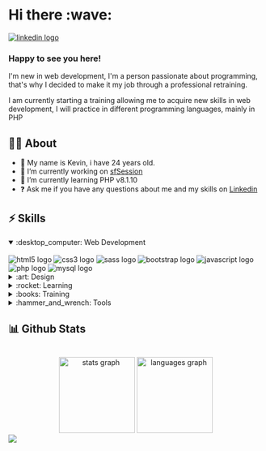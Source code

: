 <h1 align="left">Hi there :wave:</h1>

<div>
  <a href="https://www.linkedin.com/in/kevin-grischko-428482202/" target="_blank">
    <img src="https://img.shields.io/badge/LinkedIn-0077B5?style=for-the-badge&logo=linkedin&logoColor=white" alt="linkedin logo"  />
  </a>
</div>

### Happy to see you here!
<p align="left">I'm new in web development, I'm a person passionate about programming, that's why I decided to make it my job through a professional retraining.</p>
<p align="left">I am currently starting a training allowing me to acquire new skills in web development, I will practice in different programming languages, mainly in PHP</p>

## :man_student: About

- :wave: My name is Kevin, i have 24 years old.
- 🔭 I’m currently working on [sfSession](https://github.com/DenZaiyy/sfSession)
- 🌱 I’m currently learning PHP v8.1.10
- ❓ Ask me if you have any questions about me and my skills on [Linkedin](https://www.linkedin.com/in/kevin-grischko-428482202/)

## ⚡ Skills
<details open>
  <summary>:desktop_computer: Web Development</summary>
  <br clear="both">
  <img src="https://img.shields.io/badge/HTML5-E34F26?style=for-the-badge&logo=html5&logoColor=white" alt="html5 logo"  />
  <img src="https://img.shields.io/badge/CSS3-1572B6?style=for-the-badge&logo=css3&logoColor=white" alt="css3 logo"  />
  <img src="https://img.shields.io/badge/Sass-CC6699?style=for-the-badge&logo=sass&logoColor=white" alt="sass logo"  />
  <img src="https://img.shields.io/badge/Bootstrap-563D7C?style=for-the-badge&logo=bootstrap&logoColor=white" alt="bootstrap logo"  />
  <img src="https://img.shields.io/badge/JavaScript-323330?style=for-the-badge&logo=javascript&logoColor=F7DF1E" alt="javascript logo"  />
  <img src="https://img.shields.io/badge/PHP-777BB4?style=for-the-badge&logo=php&logoColor=white" alt="php logo"  />
  <img src="https://img.shields.io/badge/MySQL-005C84?style=for-the-badge&logo=mysql&logoColor=white" alt="mysql logo" />
</details>

<details>
  <summary>:art: Design</summary>
  <br clear="both">
  <img src="https://img.shields.io/badge/Figma-F24E1E?style=for-the-badge&logo=figma&logoColor=white" alt="figma logo"  />
  <img src="https://img.shields.io/badge/Canva-%2300C4CC.svg?&style=for-the-badge&logo=Canva&logoColor=white" alt="canva logo" />
</details>

<details>
  <summary>:rocket: Learning</summary>
  <br clear="both">
  <img src="https://img.shields.io/badge/React-20232A?style=for-the-badge&logo=react&logoColor=61DAFB" alt="react logo"  />
  <img src="https://img.shields.io/badge/Symfony-000000?style=for-the-badge&logo=Symfony&logoColor=white" alt="symfony logo"  />
  <img src="https://img.shields.io/badge/Tailwind_CSS-38B2AC?style=for-the-badge&logo=tailwind-css&logoColor=white" alt="tailwind logo" />
  <img src="https://img.shields.io/badge/Lua-2C2D72?style=for-the-badge&logo=lua&logoColor=white" alt="lua logo" />
</details>

<details>
  <summary>:books: Training</summary>
  <br clear="both">
  <img src="https://img.shields.io/badge/freecodecamp-27273D?style=for-the-badge&logo=freecodecamp&logoColor=white" alt="freecodecamp logo"  />
  <img src="https://img.shields.io/badge/-Sololearn-3a464b?style=for-the-badge&logo=Sololearn&logoColor=white" alt="sololearn logo" />
  <img src="https://img.shields.io/badge/MDN_Web_Docs-black?style=for-the-badge&logo=mdnwebdocs&logoColor=white" alt="mdndocs logo"  />
</details>

<details>
  <summary>:hammer_and_wrench: Tools</summary>
  <br clear="both">
  <img src="https://img.shields.io/badge/Trello-0052CC?style=for-the-badge&logo=trello&logoColor=white" alt="trello logo"  />
  <img src="https://img.shields.io/badge/VSCode-0078D4?style=for-the-badge&logo=visual%20studio%20code&logoColor=white" alt="vscode logo"  />
  <img src="https://img.shields.io/badge/Laragon-0E83CD?style=for-the-badge&logo=Laragon&logoColor=white" alt="laragon logo"  />
  <img src="https://img.shields.io/badge/Docker-2CA5E0?style=for-the-badge&logo=docker&logoColor=white" alt="docker logo" />
  <img src="https://img.shields.io/badge/Xampp-F37623?style=for-the-badge&logo=xampp&logoColor=white" alt="xampp logo" />
  <img src="https://img.shields.io/badge/Wordpress-21759B?style=for-the-badge&logo=wordpress&logoColor=white" alt="wordpress logo"  />
</details>

## :bar_chart: Github Stats
<br clear="both">
<div align="center">
  <img src="https://github-readme-stats.vercel.app/api?hide_title=false&hide_rank=false&show_icons=true&include_all_commits=true&count_private=false&disable_animations=false&theme=github_dark&locale=en&hide_border=false&username=denzaiyy" height="150" alt="stats graph"  />
  <img src="https://github-readme-stats.vercel.app/api/top-langs?locale=en&hide_title=false&layout=compact&card_width=320&langs_count=5&theme=github_dark&hide_border=false&username=denzaiyy" height="150" alt="languages graph"  />
</div>
<div align="left">
  <img src="https://visitor-badge.laobi.icu/badge?page_id=denzaiyy.denzaiyy&left_text=Profile%20views"  />
</div>
